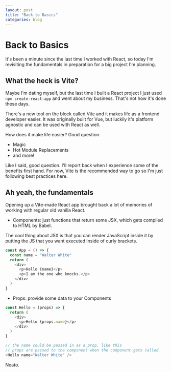```yaml
---
layout: post
title: "Back to Basics"
categories: blog
---
```


# Back to Basics

It's been a minute since the last time I worked with React, so today I'm revisiting the fundamentals in preparation for a big project I'm planning.

## What the heck is Vite?

Maybe I'm dating myself, but the last time I built a React project I just used `npm create-react-app` and went about my business. That's not how it's done these days.

There's a new tool on the block called Vite and it makes life as a frontend developer easier. It was originally built for Vue, but luckily it's platform agnostic and can be used with React as well.

How does it make life easier? Good question.

- Magic
- Hot Module Replacements
- and more!

Like I said, good question. I'll report back when I experience some of the benefits first hand. For now, Vite is the recommended way to go so I'm just following best practices here.

## Ah yeah, the fundamentals

Opening up a Vite-made React app brought back a lot of memories of working with regular old vanilla React.

- Components: just functions that return some JSX, which gets compiled to HTML by Babel.

The cool thing about JSX is that you can render JavaScript inside it by putting the JS that you want executed inside of curly brackets.

```JavaScript
const App = () => {
  const name = "Walter White"
  return (
    <div>
      <p>Hello {name}</p>
      <p>I am the one who knocks.</p>
    </div>
  )
}
```

- Props: provide some data to your Components

```JavaScript
const Hello = (props) => {
  return (
    <div>
      <p>Hello {props.name}</p>
    </div>
  )
}

// the name could be passed in as a prop, like this
// props are passed to the component when the component gets called
<Hello name="Walter White" />
```

Neato.

